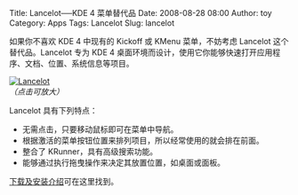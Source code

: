 Title: Lancelot──KDE 4 菜单替代品
Date: 2008-08-28 08:00
Author: toy
Category: Apps
Tags:  Lancelot
Slug: lancelot

如果你不喜欢 KDE 4 中现有的 Kickoff 或 KMenu 菜单，不妨考虑 Lancelot
这个替代品。Lancelot 专为 KDE 4
桌面环境而设计，使用它你能够快速打开应用程序、文档、位置、系统信息等项目。

[![Lancelot](http://i.linuxtoy.org/i/2008/08/lancelot-thumb.png)](http://i.linuxtoy.org/i/2008/08/lancelot.png)  
*（点击可放大）*

Lancelot 具有下列特点：

-   无需点击，只要移动鼠标即可在菜单中导航。
-   根据激活的菜单按钮位置来排列项目，所以经常使用的就会排在前面。
-   整合了 KRunner，具有高级搜索功能。
-   能够通过执行拖曳操作来决定其放置位置，如桌面或面板。

[下载及安装介绍](http://lancelot.fomentgroup.org/download)可在这里找到。
